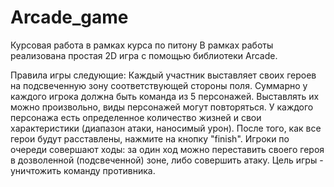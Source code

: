# Arcade_game
Курсовая работа в рамках курса по питону
В рамках работы реализована простая 2D игра с помощью библиотеки Arcade. 

Правила игры следующие:
Каждый участник выставляет своих героев на подсвеченную зону соответствующей стороны поля.
Суммарно у каждого игрока должна быть команда из 5 персонажей. Выставлять их можно произвольно, виды персонажей могут повторяться.
У каждого персонажа есть определенное количество жизней и свои характеристики (диапазон атаки, наносимый урон).
После того, как все герои будут расставлены, нажмите на кнопку "finish". 
Игроки по очереди совершают ходы: за один ход можно переставить своего героя в дозволенной (подсвеченной) зоне, либо совершить атаку.
Цель игры - уничтожить команду противника.
